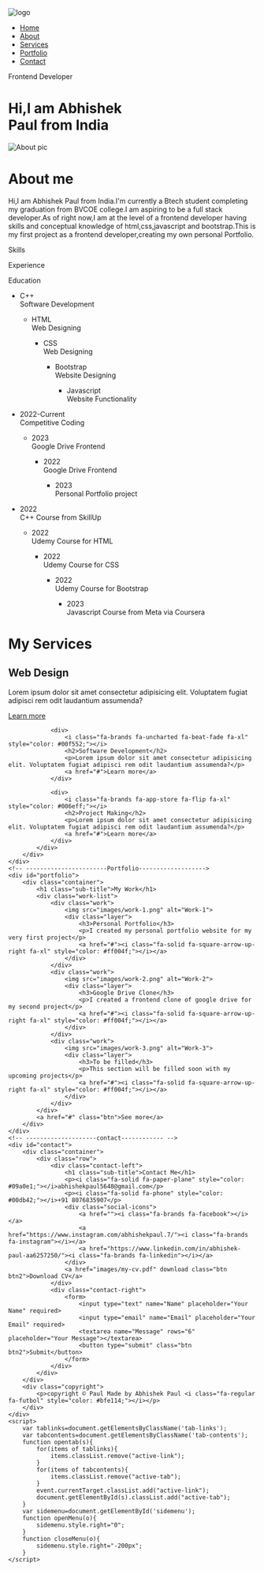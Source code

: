 <!DOCTYPE html>
<html lang="en">
<head>
    <meta charset="UTF-8">
    <meta http-equiv="X-UA-Compatible" content="IE=edge">
    <meta name="viewport" content="width=device-width, initial-scale=1.0">
    <title>Personal Portfolio-Abhishek Paul</title>
    <link rel="stylesheet" href="style.css">
    <script src="https://kit.fontawesome.com/0b20992b2d.js" crossorigin="anonymous"></script>
</head>
<body>
    <div id="header">
        <div class="container">
            <nav>
                <img src="images/paul-logo (Custom).png" alt="logo" class="logo">
                <ul id="sidemenu">
                    <li><a href="#header">Home</a></li>
                    <li><a href="#about">About</a></li>
                    <li><a href="#services">Services</a></li>
                    <li><a href="#portfolio">Portfolio</a></li>
                    <li><a href="#contact">Contact</a></li>
                    <i class="fa-solid fa-circle-xmark" onclick="closeMenu()"></i>
                </ul>
                <i class="fa-solid fa-bars" onclick="openMenu()"></i>
            </nav>
            <div class="header-text">
                <p>Frontend Developer</p>
                <h1>Hi,I am <span>Abhishek</span><br>Paul from India</h1>
            </div>
        </div>
    </div>
    <!-- -------------about me------------->
    <div id="about">
        <div class="container">
            <div class="row">
                <div class="about-col-1">
                    <img src="images/About-me.jpg" alt="About pic">
                </div>
                <div class="about-col-2">
                    <h1 class="sub-title">About me</h1>
                    <p>Hi,I am Abhishek Paul from India.I'm currently a Btech student completing my graduation from BVCOE college.I am aspiring to be a full stack developer.As of right now,I am at the level of a frontend developer having skills and conceptual knowledge of html,css,javascript and bootstrap.This is my first project as a frontend developer,creating my own personal Portfolio.</p>
                    <div class="tab-titles">
                        <p class="tab-links active-link" onclick="opentab('skills')">Skills</p>
                        <p class="tab-links" onclick="opentab('experience')">Experience</p>
                        <p class="tab-links"onclick="opentab('education')">Education</p>
                    </div>
                    <div class="tab-contents active-tab" id="skills">
                        <ul><li><span>C++</span><br>Software Development</li>
                        <ul><li><span>HTML</span><br>Web Designing</li>
                        <ul><li><span>CSS</span><br>Web Designing</li>
                        <ul><li><span>Bootstrap</span><br>Website Designing</li>
                        <ul><li><span>Javascript</span><br>Website Functionality</li>
                        </ul>
                    </div>
                    <div class="tab-contents" id="experience">
                        <ul><li><span>2022-Current</span><br>Competitive Coding</li>
                        <ul><li><span>2023</span><br>Google Drive Frontend</li>
                        <ul><li><span>2022</span><br>Google Drive Frontend</li>
                        <ul><li><span>2023</span><br>Personal Portfolio project</li>
                        </ul>
                    </div>
                    <div class="tab-contents" id="education">
                        <ul><li><span>2022</span><br>C++ Course from SkillUp</li>
                        <ul><li><span>2022</span><br>Udemy Course for HTML</li>
                        <ul><li><span>2022</span><br>Udemy Course for CSS</li>
                        <ul><li><span>2022</span><br>Udemy Course for Bootstrap</li>
                        <ul><li><span>2023</span><br>Javascript Course from Meta via Coursera</li>
                        </ul>
                    </div>
                </div>
            </div>
        </div>
    </div>
    <!-- -----------------services-------------------->
    <div id="services">
        <div class="container">
            <h1 class="sub-title">My Services</h1>
            <div class="services-list">
                <div>
                    <i class="fa-brands fa-codepen fa-spin-pulse fa-xl" style="color: #ed5807;"></i>
                    <h2>Web Design</h2>
                    <p>Lorem ipsum dolor sit amet consectetur adipisicing elit. Voluptatem fugiat adipisci rem odit laudantium assumenda?</p>
                    <a href="#">Learn more</a>
                </div>
            
                <div>
                    <i class="fa-brands fa-uncharted fa-beat-fade fa-xl" style="color: #00f552;"></i>
                    <h2>Software Development</h2>
                    <p>Lorem ipsum dolor sit amet consectetur adipisicing elit. Voluptatem fugiat adipisci rem odit laudantium assumenda?</p>
                    <a href="#">Learn more</a>
                </div>
            
                <div>
                    <i class="fa-brands fa-app-store fa-flip fa-xl" style="color: #006eff;"></i>
                    <h2>Project Making</h2>
                    <p>Lorem ipsum dolor sit amet consectetur adipisicing elit. Voluptatem fugiat adipisci rem odit laudantium assumenda?</p>
                    <a href="#">Learn more</a>
                </div>
            </div>
        </div>
    </div>
    <!-- -----------------------Portfolio------------------->
    <div id="portfolio">
        <div class="container">
            <h1 class="sub-title">My Work</h1>
            <div class="work-list">
                <div class="work">
                    <img src="images/work-1.png" alt="Work-1">
                    <div class="layer">
                        <h3>Personal Portfolio</h3>
                        <p>I created my personal portfolio website for my very first project</p>
                        <a href="#"><i class="fa-solid fa-square-arrow-up-right fa-xl" style="color: #ff004f;"></i></a>
                    </div>
                </div>
                <div class="work">
                    <img src="images/work-2.png" alt="Work-2">
                    <div class="layer">
                        <h3>Google Drive Clone</h3>
                        <p>I created a frontend clone of google drive for my second project</p>
                        <a href="#"><i class="fa-solid fa-square-arrow-up-right fa-xl" style="color: #ff004f;"></i></a>
                    </div>
                </div>
                <div class="work">
                    <img src="images/work-3.png" alt="Work-3">
                    <div class="layer">
                        <h3>To be filled</h3>
                        <p>This section will be filled soon with my upcoming projects</p>
                        <a href="#"><i class="fa-solid fa-square-arrow-up-right fa-xl" style="color: #ff004f;"></i></a>
                    </div>
                </div>
            </div>
            <a href="#" class="btn">See more</a>
        </div>
    </div>
    <!-- --------------------contact------------ -->
    <div id="contact">
        <div class="container">
            <div class="row">
                <div class="contact-left">
                    <h1 class="sub-title">Contact Me</h1>
                    <p><i class="fa-solid fa-paper-plane" style="color: #09a0e1;"></i>abhishekpaul5648@gmail.com</p>
                    <p><i class="fa-solid fa-phone" style="color: #00db42;"></i>+91 8076835907</p>
                    <div class="social-icons">
                        <a href=""><i class="fa-brands fa-facebook"></i></a>
                        <a href="https://www.instagram.com/abhishekpaul.7/"><i class="fa-brands fa-instagram"></i></a>
                        <a href="https://www.linkedin.com/in/abhishek-paul-aa6257250/"><i class="fa-brands fa-linkedin"></i></a>
                    </div>
                    <a href="images/my-cv.pdf" download class="btn btn2">Download CV</a>
                </div>
                <div class="contact-right">
                    <form>
                        <input type="text" name="Name" placeholder="Your Name" required>
                        <input type="email" name="Email" placeholder="Your Email" required>
                        <textarea name="Message" rows="6" placeholder="Your Message"></textarea>
                        <button type="submit" class="btn btn2">Submit</button>
                    </form>
                </div>
            </div>
        </div>
        <div class="copyright">
            <p>copyright © Paul Made by Abhishek Paul <i class="fa-regular fa-futbol" style="color: #bfe114;"></i></p>
        </div>
    </div>
    <script>
        var tablinks=document.getElementsByClassName('tab-links');
        var tabcontents=document.getElementsByClassName('tab-contents');
        function opentab(s){
            for(items of tablinks){
                items.classList.remove("active-link");
            }
            for(items of tabcontents){
                items.classList.remove("active-tab");
            }
            event.currentTarget.classList.add("active-link");
            document.getElementById(s).classList.add("active-tab");
        }
        var sidemenu=document.getElementById('sidemenu');
        function openMenu(o){
            sidemenu.style.right="0";
        }
        function closeMenu(o){
            sidemenu.style.right="-200px";
        }
    </script>
</body>
</html>
